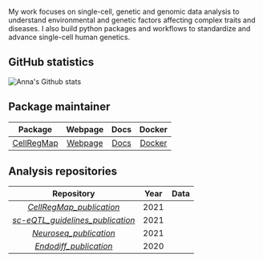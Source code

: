 My work focuses on single-cell, genetic and genomic data analysis to understand environmental and genetic factors affecting complex traits and diseases. 
I also build python packages and workflows to standardize and advance single-cell human genetics.

## GitHub statistics

<!-- [![Anna's GitHub languages](https://github-readme-stats.vercel.app/api/top-langs?username=annacuomo&layout=compact)](https://github.com/anuraghazra/github-readme-stats) -->

![Anna's Github stats](https://github-readme-stats.vercel.app/api?username=annacuomo&show_icons=true&hide_border=true&count_private=true)

## Package maintainer

| Package | Webpage | Docs | Docker |
|:----------------:|:----------------:|:----------------:| :----------------:|
| [CellRegMap](https://github.com/limix/CellRegMap) | [Webpage](https://limix.github.io/CellRegMap/) | [Docs](https://cellregmap.readthedocs.io/) | [Docker](https://hub.docker.com/r/annasecuomo/cellregmap) |

<!-- 
## Workflow maintainer

| Workflow | Build | Website |
|:----------------:|:----------------:|:----------------:|
| [_IMCWorkflow_](https://github.com/BodenmillerGroup/IMCWorkflow) |  |[https://bodenmillergroup.github.io/IMCWorkflow/](https://bodenmillergroup.github.io/IMCWorkflow/) |
| [_IMCDataAnalysis_](https://github.com/BodenmillerGroup/IMCDataAnalysis) | [![build](https://github.com/BodenmillerGroup/IMCDataAnalysis/actions/workflows/build.yml/badge.svg)](https://github.com/BodenmillerGroup/IMCDataAnalysis/actions/workflows/build.yml) |[https://github.com/BodenmillerGroup/IMCDataAnalysis](https://github.com/BodenmillerGroup/IMCDataAnalysis) | -->

## Analysis repositories

| Repository | Year | Data | 
|:----------------:|:----------------:| :----------------:|
| [_CellRegMap_publication_](https://github.com/annacuomo/CellRegMap_analyses) |  2021 | |
| [_sc-eQTL_guidelines_publication_](https://github.com/single-cell-genetics/optimising_singlecell_eqtl_paper) | 2021 | | 
| [_Neuroseq_publication_](https://github.com/single-cell-genetics/singlecell_neuroseq_paper) | 2021 | |
| [_Endodiff_publication_](https://github.com/single-cell-genetics/singlecell_endodiff_paper) |  2020 | |


<!-- ### Hi there 👋 -->


<!--
**annacuomo/annacuomo** is a ✨ _special_ ✨ repository because its `README.md` (this file) appears on your GitHub profile.

Here are some ideas to get you started:

- 🔭 I’m currently working on ...
- 🌱 I’m currently learning ...
- 👯 I’m looking to collaborate on ...
- 🤔 I’m looking for help with ...
- 💬 Ask me about ...
- 📫 How to reach me: ...
- 😄 Pronouns: ...
- ⚡ Fun fact: ...
-->
